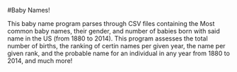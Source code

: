 #Baby Names!

This baby name program parses through CSV files containing the Most common baby names, their gender, and number of babies born with said name in the US (from 1880 to 2014). This program assesses the total number of births, the ranking of certin names per given year, the name per given rank, and the probable name for an individual in any year from 1880 to 2014, and much more!
